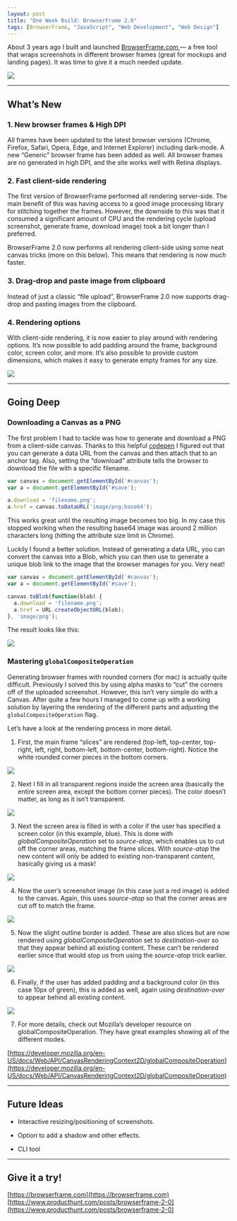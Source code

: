 ```yaml
---
layout: post
title: "One Week Build: BrowserFrame 2.0"
tags: [BrowserFrame, "JavaScript", "Web Development", "Web Design"]
---
```


About 3 years ago I built and launched [BrowserFrame.com ](http://BrowserFrame.com)— a free tool that wraps screenshots in different browser frames (great for mockups and landing pages). It was time to give it a much needed update.

![](/assets/img/one-week-build-browserframe-2-0/1_iOylCaCRwRqxFPT9QSee2g.png)

---

## What’s New

### 1. New browser frames & High DPI

All frames have been updated to the latest browser versions (Chrome, Firefox, Safari, Opera, Edge, and Internet Explorer) including dark-mode. A new “Generic” browser frame has been added as well. All browser frames are no generated in high DPI, and the site works well with Retina displays.

### 2. Fast client-side rendering

The first version of BrowserFrame performed all rendering server-side. The main benefit of this was having access to a good image processing library for stitching together the frames. However, the downside to this was that it consumed a significant amount of CPU and the rendering cycle (upload screenshot, generate frame, download image) took a bit longer than I preferred.

BrowserFrame 2.0 now performs all rendering client-side using some neat canvas tricks (more on this below). This means that rendering is now *much* faster.

### 3. Drag-drop and paste image from clipboard

Instead of just a classic “file upload”, BrowserFrame 2.0 now supports drag-drop and pasting images from the clipboard.

### 4. Rendering options

With client-side rendering, it is now easier to play around with rendering options. It’s now possible to add padding around the frame, background color, screen color, and more. It’s also possible to provide custom dimensions, which makes it easy to generate empty frames for any size.

![](/assets/img/one-week-build-browserframe-2-0/1B-iul_dx1ju5BqiCzuDS6A.png)

---

## Going Deep

### Downloading a Canvas as a PNG

The first problem I had to tackle was how to generate and download a PNG from a client-side canvas. Thanks to this helpful [codepen](https://codepen.io/joseluisq/pen/mnkLu) I figured out that you can generate a data URL from the canvas and then attach that to an anchor tag. Also, setting the “download” attribute tells the browser to download the file with a specific filename.

```js
var canvas = document.getElementById('#canvas');
var a = document.getElementById('#save');

a.download = 'filename.png';
a.href = canvas.toDataURL('image/png;base64');
```


This works great until the resulting image becomes too big. In my case this stopped working when the resulting base64 image was around 2 million characters long (hitting the attribute size limit in Chrome).

Luckily I found a better solution. Instead of generating a data URL, you can convert the canvas into a Blob, which you can then use to generate a unique blob link to the image that the browser manages for you. Very neat!

```js
var canvas = document.getElementById('#canvas');
var a = document.getElementById('#save');

canvas.toBlob(function(blob) {
  a.download = 'filename.png';
  a.href = URL.createObjectURL(blob);
}, 'image/png');
```


The result looks like this:

![](/assets/img/one-week-build-browserframe-2-0/1S2uMf4crKyY2goNn8SfIGw.png)

### Mastering `globalCompositeOperation`

Generating browser frames with rounded corners (for mac) is actually quite difficult. Previously I solved this by using alpha masks to “cut” the corners off of the uploaded screenshot. However, this isn’t very simple do with a Canvas. After quite a few hours I managed to come up with a working solution by layering the rendering of the different parts and adjusting the `globalCompositeOperation` flag.

Let’s have a look at the rendering process in more detail.

1. First, the main frame “slices” are rendered (top-left, top-center, top-right, left, right, bottom-left, bottom-center, bottom-right). Notice the white rounded corner pieces in the bottom corners.

![](/assets/img/one-week-build-browserframe-2-0/162Om7QDT7I_U9HRfsuXxrg.png)

2. Next I fill in all transparent regions inside the screen area (basically the entire screen area, except the bottom corner pieces). The color doesn’t matter, as long as it isn’t transparent.

![](/assets/img/one-week-build-browserframe-2-0/17AC0GX9iMudClgYwPbGXDA.png)

3. Next the screen area is filled in with a color if the user has specified a screen color (in this example, blue). This is done with *globalCompositeOperation* set to *source-atop*, which enables us to cut off the corner areas, matching the frame slices. With *source-atop* the new content will only be added to existing non-transparent content, basically giving us a mask!

![](/assets/img/one-week-build-browserframe-2-0/1mZ67i1g17q9UHlsbnOuhtA.png)

4. Now the user’s screenshot image (in this case just a red image) is added to the canvas. Again, this uses *source-atop* so that the corner areas are cut off to match the frame.

![](/assets/img/one-week-build-browserframe-2-0/1llPKdNS_WPSZPbgN6TZbtw.png)

5. Now the slight outline border is added. These are also slices but are now rendered using *globalCompositeOperation* set to *destination-over* so that they appear behind all existing content. These can’t be rendered earlier since that would stop us from using the *source-atop* trick earlier.

![](/assets/img/one-week-build-browserframe-2-0/1pv9S5Jo9ID4wCwS0EveB-w.png)

6. Finally, if the user has added padding and a background color (in this case 10px of green), this is added as well, again using *destination-over* to appear behind all existing content.

![](/assets/img/one-week-build-browserframe-2-0/1UnDt3RV3IjNZg586fIbulg.png)

7. For more details, check out Mozilla’s developer resource on globalCompositeOperation. They have great examples showing all of the different modes.

[https://developer.mozilla.org/en-US/docs/Web/API/CanvasRenderingContext2D/globalCompositeOperation](https://developer.mozilla.org/en-US/docs/Web/API/CanvasRenderingContext2D/globalCompositeOperation)

---

## Future Ideas

* Interactive resizing/positioning of screenshots.

* Option to add a shadow and other effects.

* CLI tool

---

## Give it a try!

[https://browserframe.com](https://browserframe.com)  
[https://www.producthunt.com/posts/browserframe-2-0](https://www.producthunt.com/posts/browserframe-2-0)
